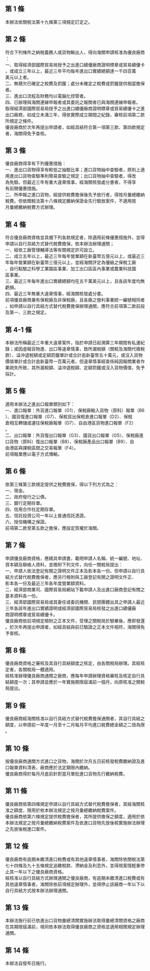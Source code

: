 第 1 條
-------
本辦法依關稅法第十九條第三項規定訂定之。

第 2 條
-------
符合下列條件之納稅義務人或貨物輸出人，得向海關申請核准為優良廠商  
：  
一、取得經濟部國際貿易局授予之出進口績優廠商證明標章或貿易績優卡  
    ，或成立三年以上，最近三年平均每年進出口實績總額達一千四百萬  
    美元以上者。  
二、無積欠已確定之稅費及罰鍰；處分未確定之稅費或罰鍰提供相當擔保  
    者。  
三、進出口流程及財務均以電腦化控管者。  
四、已辦理與海關連線申報者或其委託之報關者已與海關連線申報者。  
取得經濟部國際貿易局授予之出進口績優廠商證明標章或貿易績優卡之進  
出口廠商，如成立未滿三年，得依實際成立期間之紀錄，審核前項第二款  
所規定之條件。  
優良廠商於次年再提出申請者，如經具結符合第一項第三款、第四款規定  
者，海關得免予查核。

第 3 條
-------
優良廠商得享有下列優惠措施：  
一、進出口貨物得享有較低之抽驗比率；進口貨物抽中查驗者，原則上適  
    用進出口貨物查驗準則簡易查驗之規定；出口貨物抽中查驗者，得改  
    為免驗。但最近三年有重大違章情事，經海關核發處分書者，不得享  
    有前開優惠措施。  
二、所申報之進口貨物，經提供稅費擔保後先予放行者，得按月彙總繳納  
    稅費。但依關稅法第十八條規定繳納保證金先行驗放案件，不適用按  
    月彙總繳納稅費方式辦理。

第 4 條
-------
符合優良廠商資格並具備下列各款規定者，除適用前條優惠措施外，並得  
申請以自行具結方式替代稅費擔保，依本辦法辦理通關；  
一、經依工廠管理輔導法等有關規定許可設立。  
二、成立五年以上，最近三年每年營業額在新臺幣五億元以上，或最近三  
    年每年營業額在新臺幣三億元以上，並經海關評定為優級之保稅工廠  
    、自行點驗之科學工業園區事業、加工出口區區內事業或農業科技園  
    區事業。  
三、最近三年每年進出口實績總額均在五千萬美元以上，且各該年度均無  
    虧損。  
四、最近三年無重大違章情事，經海關核發處分書。  
前項優良廠商兼有保稅廠及非保稅廠，且各廠之營利事業統一編號相同者  
，如申請以自行具結方式替代稅費擔保辦理通關，應符合前項第二款前段  
及第一、三款之規定。

第 4-1 條
---------
本辦法所稱最近三年重大違章案件，指於申請日起溯算三年期間有私運紀  
錄；或因虛報貨物進、出口等違章情事，致所漏稅額（關稅及海關代徵稅  
款）、溢沖退稅額或定額罰鍰單計或合計逾新臺幣五十萬元，或沒入貨物  
價值單計或合計逾新臺幣一百萬元者。但違章情事經查係純因報關業者作  
業疏失所致，其所漏稅額、溢沖退稅額、定額罰鍰或沒入貨物價值，免予  
採計。

第 5 條
-------
適用本辦法之進出口報單類別如下：  
一、進口報單：外貨進口報單（G1）、保稅廠輸入貨物（原料）報單（B6  
    ）、國貨復進口報單（G7）、保稅貨出保稅倉進口報單（D2）、保稅  
    倉相互轉儲或運往保稅廠報單（D7）、自由港區貨物進口報單（F2）  
    。  
二、出口報單：外貨復出口報單（G3）、國貨出口報單（G5）、保稅廠進  
    口貨物（原料）復出口報單（B8）、保稅廠產品出口報單（B9）、自  
    由港區與課稅區間之交易報單（F4）。  
前項報單應以電子方式傳輸。

第 6 條
-------
依第三條第三款規定提供之稅費擔保，得以下列方式為之：  
一、現金。  
二、政府發行之公債。  
三、銀行定期存單。  
四、信用合作社定期存單。  
五、信託投資公司一年以上普通信託憑證。  
六、授信機構之保證。  
前項第二款至第五款之擔保，應設定質權於海關。

第 7 條
-------
申請優良廠商資格，應繕具申請書，載明申請人名稱、統一編號、地址、  
資本額及聯絡人資料，並檢附下列文件，向任一關稅局提出：  
一、申請人依法登記有關之證明文件正本及影本各一份。但申請以自行具  
    結方式替代稅費擔保者，應另行檢附與工廠登記有關之證明文件正、  
    影本各一份及最近三年各年度營業額資料。  
二、經濟部商業司、國際貿易局網站下載申請人及出進口廠商登記有關之  
    基本資料各一份。  
三、經濟部國際貿易局或其委任或委託機關、民間團體出具之申請人最近  
    三年各該年進出口實績證明或經濟部國際貿易局核發之出進口績優廠  
    商證明標章或貿易績優卡。  
優良廠商依前項規定檢附之正本文件，受理之關稅局於驗畢後，應即發還  
。於次年再提出申請者，如經具結與前已驗證之正本文件相符，海關得免  
予查核。

第 8 條
-------
優良廠商資格之審核及其自行具結額度之核定，由各關稅局辦理。其經核  
定者，各關稅局一體適用。  
經核准辦理優良廠商通關之廠商，應每年申請辦理資格審核及核定自行具  
結額度一次；其申請並應於一年實施期限屆滿前一個月，向原核准之關稅  
局提出。

第 9 條
-------
優良廠商經海關核准以自行具結方式替代稅費擔保通關者，其自行具結之  
額度，以申請前一年度一月至十二月每月平均進口稅費總金額之二倍為限  
。

第 10 條
--------
按優良廠商通關方式進口之貨物，海關於次月五日前核發稅費繳納證及進  
口報單資料清表，廠商應於法定期限內繳納。  
優良廠商得於每月月底前針對當月單批進口貨物先行繳納稅費。

第 11 條
--------
優良廠商依第四條規定申請以自行具結方式替代稅費擔保者，其經海關核  
准之額度，限用於依本辦法規定之按月彙總繳納稅費案件。  
優良廠商依第六條規定提供稅費擔保者，其所提供擔保之額度，適用於依  
本辦法規定之按月彙總繳納稅費案件及依進口貨物先放後稅實施辦法辦理  
之先放後稅進口案件。

第 12 條
--------
優良廠商有逾期未繳清進口稅費或有其他違章情事者，海關除依關稅法第  
七十四條及九十五條規定追繳稅款、滯納金及利息外，並得視案情輕重停  
止其一年以下之優良廠商資格。  
經核准以自行具結方式辦理通關之優良廠商，有逾期未繳清進口稅費或有  
其他違章情事者，海關除依前項規定辦理外，並得停止該廠商一年以下以  
自行具結方式按本辦法辦理通關。

第 13 條
--------
本辦法施行前已依進出口貨物彙總清關實施辦法取得彙總清關資格之廠商  
在其期限屆滿前，視同依本辦法取得優良廠商之資格並適用相關規定辦理  
通關。

第 14 條
--------
本辦法自發布日施行。

